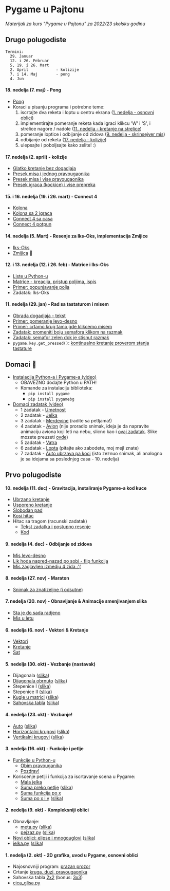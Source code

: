 # Pygame u Pajtonu

*Materijali za kurs "Pygame u Pajtonu" za 2022/23 skolsku godinu*

## Drugo polugodiste

```
Termini:
  29. Januar  
  12. i 26. Februar  
  5, 19. i 26. Mart  
  2. April            - kolizije
  7. i 14. Maj        - pong
  4. Jun              
```

#### 18. nedelja (7. maj) - Pong
  - [Pong](https://www.ponggame.org/)
  - Koraci u pisanju programa i potrebne teme:
    1. iscrtajte dva reketa i loptu u centru ekrana ([1. nedelja - osnovni oblici](/01_nedelja/2_krug_duz_pravougaonik.py))
    2. implementirajte pomeranje reketa kada igraci klikcu 'W' i 'S', i strelice nagore / nadole ([11. nedelja - kretanje na strelice](/11_nedelja/3_kretanje_kontinualno.py))
    3. pomeranje loptice i odbijanje od zidova ([9. nedelja - skrinsejver mis](/09_nedelja/odbijanje.py))
    4. odbijanje od reketa ([17. nedelja - kolizije](/17_nedelja/kursor_jedan.py))
    5. ulepsajte i poboljsajte kako zelite! :)

#### 17. nedelja (2. april) - kolizije
  - [Glatko kretanje bez dogadjaja](/17_nedelja/interakcija.py)
  - [Presek misa i jednog pravougaonika](/17_nedelja/kursor_jedan.py)
  - [Presek misa i vise pravougaonika](/17_nedelja/kursor_vise.py)
  - [Presek igraca (kockice) i vise prepreka](/17_nedelja/kolizije.py)

#### 15. i 16. nedelja (19. i 26. mart) - Connect 4
  - [Kolona](/16_nedelja/kolona.py)
  - [Kolona sa 2 igraca](/16_nedelja/kolona_2_boje.py)
  - [Connect 4 sa casa](/16_nedelja/connect.py)
  - [Connect 4 potpun](/16_nedelja/connect4.py)

#### 14. nedelja (5. Mart) - Resenje za Iks-Oks, implementacija Zmijice
  - [Iks-Oks](/14_nedelja/iksoks.py) 
  - [Zmijica](/14_nedelja/zmija.py) 🐍

#### 12. i 13. nedelja (12. i 26. feb) - Matrice i Iks-Oks
  - [Liste u Python-u](/12_nedelja/liste.py)
  - [Matrice - kreacija, pristup poljima, ispis](/12_nedelja/matrica.py)
  - [Primer: popunjavanje polja](/12_nedelja/popunavanje.py)
  - Zadatak: Iks-Oks

#### 11. nedelja (29. jan) - Rad sa tastaturom i misem
  - [Obrada dogadjaja - tekst](/11_nedelja/obrada_dogadjaja.md)
  - [Primer: pomeranje levo-desno](/11_nedelja/0_levo_desno.py)
  - [Primer: crtamo krug tamo gde klikcemo misem](/11_nedelja/1_mis.py)
  - [Zadatak: promeniti boju semafora klikom na razmak](/11_nedelja/20_semafor.py)
  - [Zadatak: semafor zelen dok je stisnut razmak](/11_nedelja/21_semafor.py)
  - `pygame.key.get_pressed()`: [kontinualno kretanje proverom stanja tastature](/11_nedelja/3_kretanje_kontinualno.py) 

## Domaci 🥳
- [Instalacija Python-a i Pygame-a (video)](https://www.youtube.com/watch?v=VXfN90CMam4)
    - OBAVEZNO dodajte Python u PATH!
    - Komande za instalaciju biblioteka:
        - `pip install pygame`
        - `pip install pygamebg`
- [Domaci zadatak (video)](https://www.youtube.com/watch?v=5DX16iL-iVc)
    - 1 zadatak - [Umetnost](/veliki_domaci/1_savremena_umetnost.py)
    - 2 zadatak - [Jelka](/veliki_domaci/2_novogodisnja_jelka.py)
    - 3 zadatak - [Merdevine](/veliki_domaci/3_merdevine.py) (radite sa petljama!)
    - 4 zadatak - [Avion](/veliki_domaci/4_avion.py) (nije proradio snimak, ideja je da napravite animaciju aviona koji leti na nebu, slicno kao i [ovaj zadatak](/06_nedelja/1_frame_loop.py). Slike mozete preuzeti [ovde](https://github.com/daniilgrbic/ProgPyg-2022/releases/download/slike/slike_veliki_domaci.zip))
    - 5 zadatak - [Vatra](/veliki_domaci/5_vatra.py)
    - 6 zadatak - [Lopta](/veliki_domaci/6_kvadrat.py) (pitajte ako zabodete, moj mejl znate)
    - 7 zadatak - [Auto ubrzava pa koci](/veliki_domaci/7_ubrzava_pa_usporava.py) (isto zeznuo snimak, ali analogno je sa idejama sa poslednjeg casa - 10. nedelja)


## Prvo polugodiste

#### 10. nedelja (11. dec) - Gravitacija, instaliranje Pygame-a kod kuce
  - [Ubrzano kretanje](/10_nedelja/1_ubrzano_kretanje.py)
  - [Usporeno kretanje](/10_nedelja/2_kocenje.py)
  - [Slobodan pad](/10_nedelja/3_gravitacija.py)
  - [Kosi hitac](/10_nedelja/4_hitac.py)
  - Hitac sa tragom (racunski zadatak)
    - [Tekst zadatka i postupno resenje](/10_nedelja/5_objasnjenje.md)
    - [Kod](/10_nedelja/5_hitac_sa_tragom.py)

#### 9. nedelja (4. dec) - Odbijanje od zidova
  - [Mis levo-desno](/09_nedelja/naprednazad_mis.py)
  - [Lik hoda napred-nazad po sobi - flip funkcija](/09_nedelja/naprednazad_lik.py)
  - [Mis zaglavljen izmedju 4 zida :'(](/09_nedelja/odbijanje.py) 

#### 8. nedelja (27. nov) - Maraton
  - [Snimak za znatizeljne (i odsutne)](https://www.youtube.com/watch?v=AKu9IM5ep2c)

#### 7. nedelja (20. nov) - Obnavljanje & Animacije smenjivanjem slika
  - [Sta je do sada radjeno](/podsetnik.md)
  - [Mis u letu](/08_nedelja/primer.py)  

#### 6. nedelja (6. nov) - Vektori & Kretanje
  - [Vektori](/06_nedelja/0_vektori.py)
  - [Kretanje](/06_nedelja/1_frame_loop.py)
  - [Sat](/06_nedelja/2_clock.py) 

#### 5. nedelja (30. okt) - Vezbanje (nastavak)
  - Dijagonala
    ([slika](/05_nedelja/3_dijagonala.png))
  - [Dijagonala obrnuto](/05_nedelja/4_dijagonala_II.py)
    ([slika](/05_nedelja/4_dijagonala_II.png))
  - Stepenice I ([slika](/05_nedelja/5_stepenice.png))
  - Stepenice II ([slika](/05_nedelja/6_stepenice_II.png))
  - [Kugle u matrici](/05_nedelja/7_kugle_tabla.py)
    ([slika](/05_nedelja/7_kugle_tabla.png))
  - [Sahovska tabla](/05_nedelja/8_sahovska_tabla.py)
    ([slika](/05_nedelja/8_sahovska_tabla.png))

#### 4. nedelja (23. okt) - Vezbanje!
  - [Auto](/04_nedelja/0_auto.py)
    ([slika](/04_nedelja/0_auto.png))
  - [Horizontalni krugovi](/04_nedelja/1_krugovi.py)
    ([slika](/04_nedelja/1_krugovi.png))
  - [Vertikalni krugovi](/04_nedelja/2_krugovi_vert.py)
    ([slika](/04_nedelja/2_krugovi_vert.png))

#### 3. nedelja (16. okt) - Funkcije i petlje
  - [Funkcije u Python-u](03_nedelja/funkcije.md)
    - [Obim pravouganika](03_nedelja/0_obim.py)
    - [Pozdrav!](03_nedelja/1_pozdrav.py)
  - Koriscenje petlji i funkcija za iscrtavanje scena u Pygame:
    - [Mala jelka](03_nedelja/2_jelka_mala.py)
    - [Suma preko petlje](03_nedelja/3_suma_petlja.py)
      ([slika](03_nedelja/suma_a.png))
    - [Suma funkcija po x](03_nedelja/4_suma_fje_po_x.py)
    - [Suma po x i y](03_nedelja/5_suma_fje_po_xy.py)
      ([slika](03_nedelja/suma_b.png))

#### 2. nedelja (9. okt) - Kompleksniji oblici  
  - Obnavljanje:
    - [meta.py](02_nedelja/meta.py) ([slika](02_nedelja/meta.png))
    - [pejzaz.py](02_nedelja/pejzaz.py) ([slika](02_nedelja/pejzaz.png))
  - [Novi oblici: elipse i mnogouglovi](02_nedelja/novi_oblici.py)
    ([slika](02_nedelja/novi_oblici.png))
  - [jelka.py](02_nedelja/jelka.py) ([slika](02_nedelja/jelka.png))

#### 1. nedelja (2. okt) - 2D grafika, uvod u Pygame, osnovni oblici
  - Najosnovniji program: [prazan prozor](01_nedelja/1_prazan_prozor.py)
  - Crtanje [kruga, duzi, pravougaonika](01_nedelja/2_krug_duz_pravougaonik.py)
  - Sahovska tabla [2x2](01_nedelja/3_sah.py) (bonus: [3x3](01_nedelja/3.5_sah3x3.py))
  - [cica_glisa.py](01_nedelja/4_stickman.py)





